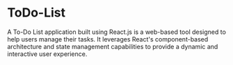 # ToDo-List
A To-Do List application built using React.js is a web-based tool designed to help users manage their tasks. It leverages React's component-based architecture and state management capabilities to provide a dynamic and interactive user experience.
